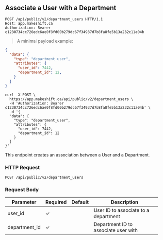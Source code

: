 ## Associate a User with a Department

```http
POST /api/public/v2/department_users HTTP/1.1
Host: app.makeshift.ca
Authorization: Bearer c1230734cc726edc6ae0f8fd00b279dc67f34937d7b8fa8fe5b13a232c11a04b
```

> A minimal payload example:

```json
{
  "data": {
    "type": "department_user",
    "attributes": {
      "user_id": 7442,
      "department_id": 12,
    }
  }
}
```

```shell
curl -X POST \
  https://app.makeshift.ca/api/public/v2/department_users \
  -H 'Authorization: Bearer c1230734cc726edc6ae0f8fd00b279dc67f34937d7b8fa8fe5b13a232c11a04b' \
  -d '{
  "data": {
    "type": "department_user",
    "attributes": {
      "user_id": 7442,
      "department_id": 12
    }
  }
}'
```

This endpoint creates an association between a User and a Department.

### HTTP Request

`POST /api/public/v2/department_users`

### Request Body

Parameter     | Required | Default | Description
---------     | -------- | ------- | -----------
user_id       | ✓        |         | User ID to associate to a department
department_id | ✓        |         | Department ID to associate user with
